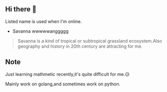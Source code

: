 ## Hi there 👋

Listed name is used when I'm online.
+ Savanna  wwwwwanggggg

> Savanna is a kind of tropical or subtropical grassland ecosystem.Also geography and history in 20th century are attracting for me.

## Note

Just learning mathmetic recently,it's quite difficult for me.😥

Mainly work on golang,and sometimes work on python.
